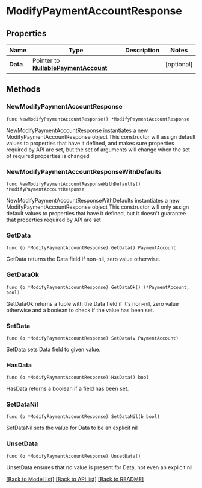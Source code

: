 # ModifyPaymentAccountResponse

## Properties

Name | Type | Description | Notes
------------ | ------------- | ------------- | -------------
**Data** | Pointer to [**NullablePaymentAccount**](PaymentAccount.md) |  | [optional] 

## Methods

### NewModifyPaymentAccountResponse

`func NewModifyPaymentAccountResponse() *ModifyPaymentAccountResponse`

NewModifyPaymentAccountResponse instantiates a new ModifyPaymentAccountResponse object
This constructor will assign default values to properties that have it defined,
and makes sure properties required by API are set, but the set of arguments
will change when the set of required properties is changed

### NewModifyPaymentAccountResponseWithDefaults

`func NewModifyPaymentAccountResponseWithDefaults() *ModifyPaymentAccountResponse`

NewModifyPaymentAccountResponseWithDefaults instantiates a new ModifyPaymentAccountResponse object
This constructor will only assign default values to properties that have it defined,
but it doesn't guarantee that properties required by API are set

### GetData

`func (o *ModifyPaymentAccountResponse) GetData() PaymentAccount`

GetData returns the Data field if non-nil, zero value otherwise.

### GetDataOk

`func (o *ModifyPaymentAccountResponse) GetDataOk() (*PaymentAccount, bool)`

GetDataOk returns a tuple with the Data field if it's non-nil, zero value otherwise
and a boolean to check if the value has been set.

### SetData

`func (o *ModifyPaymentAccountResponse) SetData(v PaymentAccount)`

SetData sets Data field to given value.

### HasData

`func (o *ModifyPaymentAccountResponse) HasData() bool`

HasData returns a boolean if a field has been set.

### SetDataNil

`func (o *ModifyPaymentAccountResponse) SetDataNil(b bool)`

 SetDataNil sets the value for Data to be an explicit nil

### UnsetData
`func (o *ModifyPaymentAccountResponse) UnsetData()`

UnsetData ensures that no value is present for Data, not even an explicit nil

[[Back to Model list]](../README.md#documentation-for-models) [[Back to API list]](../README.md#documentation-for-api-endpoints) [[Back to README]](../README.md)


